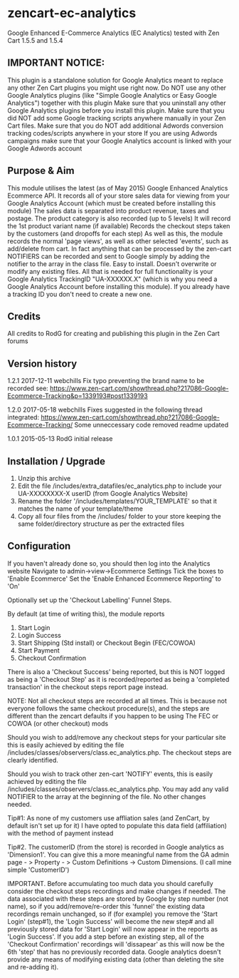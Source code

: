 # zencart-ec-analytics

Google Enhanced E-Commerce Analytics (EC Analytics)
tested with Zen Cart 1.5.5 and 1.5.4


IMPORTANT NOTICE:
----------------------
This plugin is a standalone solution for Google Analytics meant to replace any other Zen Cart plugins you might use right now.
Do NOT use any other Google Analytics plugins (like "Simple Google Analytics or Easy Google Analytics") together with this plugin
Make sure that you uninstall any other Google Analytics plugins before you install this plugin.
Make sure that you did NOT add some Google tracking scripts anywhere manually in your Zen Cart files.
Make sure that you do NOT add additional Adwords conversion tracking codes/scripts anywhere in your store
If you are using Adwords campaigns make sure that your Google Analytics account is linked with your Google Adwords account


Purpose & Aim
----------------------

This module utilises the latest (as of May 2015) Google Enhanced Analytics Ecommerce API.
It records all of your store sales data for viewing from your Google Analytics Account (which must be created before installing this module)
The sales data is separated into product revenue, taxes and postage.
The product category is also recorded (up to 5 levels)
It will record the 1st product variant name (if available)
Records the checkout steps taken by the customers (and dropoffs for each step)
As well as this, the module records the normal 'page views', as well as other selected 'events', such as add/delete from cart. 
In fact anything that can be processed by the zen-cart NOTIFIERS can be recorded and sent to Google simply by adding the notifier to the array in the class file.
Easy to install.
Doesn't overwrite or modify any existing files.
All that is needed for full functionality is your Google Analytics TrackingID "UA-XXXXXX.X" (which is why you need a Google Analytics Account before installing this module). 
If you already have a tracking ID you don't need to create a new one. 


Credits
----------------------
All credits to RodG for creating and publishing this plugin in the Zen Cart forums


Version history
----------------------

1.2.1
2017-12-11 webchills
Fix typo preventing the brand name to be recorded see:
https://www.zen-cart.com/showthread.php?217086-Google-Ecommerce-Tracking&p=1339193#post1339193

1.2.0
2017-05-18 webchills
Fixes suggested in the following thread integrated:
https://www.zen-cart.com/showthread.php?217086-Google-Ecommerce-Tracking/
Some unneccessary code removed
readme updated

1.0.1
2015-05-13 RodG
initial release


Installation / Upgrade 
----------------------
1) Unzip this archive 
2) Edit the file /includes/extra_datafiles/ec_analytics.php to include your UA-XXXXXXXX-X userID (from Google Analytics Website) 
3) Rename the folder '/includes/templates/YOUR_TEMPLATE' so that it matches the name of your template/theme 
4) Copy all four files from the /includes/ folder to your store keeping the same folder/directory structure as per the extracted files

Configuration
-------------
If you haven't already done so, you should then log into the Analytics website
Navigate to admin->view->Ecommerce Settings 
Tick the boxes to 'Enable Ecommerce' 
Set the 'Enable Enhanced Ecommerce Reporting' to 'On'

Optionally set up the 'Checkout Labelling' Funnel Steps. 

By default (at time of writing this), the module reports 
1) Start Login 
2) Login Success
3) Start Shipping (Std install) or Checkout Begin (FEC/COWOA)
4) Start Payment
5) Checkout Confirmation

There is also a 'Checkout Success' being reported, but this is NOT logged as being a 'Checkout Step' as it is 
recorded/reported as being a 'completed transaction' in the checkout steps report page instead.

NOTE: Not all checkout steps are recorded at all times.  This is because not everyone follows the same checkout procedure(s),
and the steps are different than the zencart defaults if you happen to be using The FEC or COWOA (or other checkout) mods

Should you wish to add/remove any checkout steps for your particular site this is easily achieved by editing the file
/includes/classes/observers/class.ec_analytics.php.   The checkout steps are clearly identified.
 
Should you wish to track other zen-cart 'NOTIFY' events, this is easily achieved by editing the file
/includes/classes/observers/class.ec_analytics.php.
You may add any valid NOTIFIER to the array at the beginning of the file.  No other changes needed.

Tip#1: As none of my customers use affliation sales (and ZenCart, by default isn't set up for it) I have opted to populate this data 
field (affiliation) with the method of payment instead 

Tip#2. The customerID (from the store) is recorded in Google analytics as 'Dimension1'. You can give this a more meaningful name from the 
GA admin page - > Property - > Custom Definitions -> Custom Dimensions. (I call mine simple 'CustomerID') 

IMPORTANT. Before accumulating too much data you should carefully consider the checkout steps recordings and make changes if needed. 
The data associated with these steps are stored by Google by step number (not name), so if you add/remove/re-order this 'funnel' the 
existing data recordings remain unchanged, so if (for example) you remove the 'Start Login' (step#1), the 'Login Success' will become the new step# 
and all previously stored data for 'Start Login' will now appear in the reports as 'Login Success'. If you add a step before an existing step, 
all of the 'Checkout Confirmation' recordings will 'dissapear' as this will now be the 6th 'step' that has no previously recorded data.
Google analytics doesn't provide any means of modifying existing data (other than deleting the site and re-adding it). 
